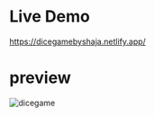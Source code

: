 # Live Demo
https://dicegamebyshaja.netlify.app/
# preview

![dicegame](https://github.com/AzimiShaja/Javascript-fundemetnals-projects/assets/110715621/b34e78b0-d7aa-4d7f-8703-9fae6ee0870f)
